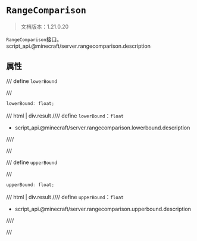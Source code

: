 # `RangeComparison`

> 文档版本：1.21.0.20

`RangeComparison`接口。script_api.@minecraft/server.rangecomparison.description

## 属性

/// define
`lowerBound`


///

```js
lowerBound: float;
```

/// html | div.result
//// define
`lowerBound`：`float`

- script_api.@minecraft/server.rangecomparison.lowerbound.description


////

///


/// define
`upperBound`


///

```js
upperBound: float;
```

/// html | div.result
//// define
`upperBound`：`float`

- script_api.@minecraft/server.rangecomparison.upperbound.description


////

///

